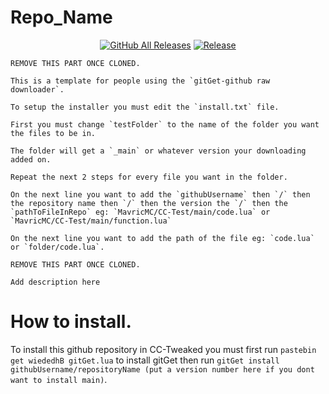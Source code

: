 # Repo_Name
<p align="center">
  <a href="https://github.com/MavricMC/CC-Test/releases/"><img src="https://img.shields.io/github/downloads/MavricMC/CC-Test/total.svg" alt="GitHub All Releases"/></a>
  <a href="https://github.com/MavricMC/CC-Test/releases/"><img src="https://img.shields.io/github/release/MavricMC/CC-Test.svg" alt="Release"/></a>
</p>

```
REMOVE THIS PART ONCE CLONED.

This is a template for people using the `gitGet-github raw downloader`.

To setup the installer you must edit the `install.txt` file.

First you must change `testFolder` to the name of the folder you want the files to be in.

The folder will get a `_main` or whatever version your downloading added on.

Repeat the next 2 steps for every file you want in the folder.

On the next line you want to add the `githubUsername` then `/` then the repository name then `/` then the version the `/` then the `pathToFileInRepo` eg: `MavricMC/CC-Test/main/code.lua` or `MavricMC/CC-Test/main/function.lua`

On the next line you want to add the path of the file eg: `code.lua` or `folder/code.lua`.

REMOVE THIS PART ONCE CLONED.
```

`Add description here`

# How to install.

To install this github repository in CC-Tweaked you must first run `pastebin get wiededhB gitGet.lua` to install gitGet then run `gitGet install githubUsername/repositoryName (put a version number here if you dont want to install main)`.
